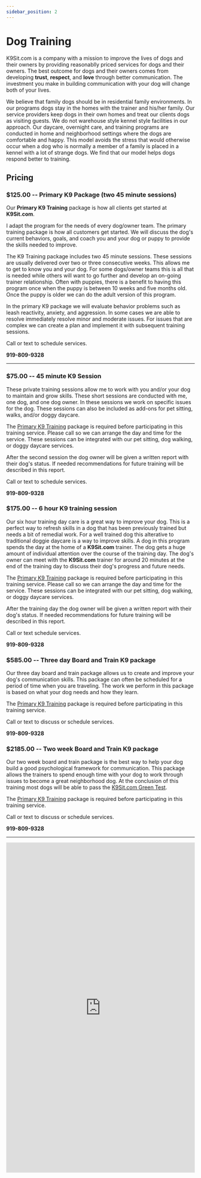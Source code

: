 ```yaml
---
sidebar_position: 2
---
```

# Dog Training
K9Sit.com is a company with a mission to improve the lives of dogs and their
owners by providing reasonablly priced services for dogs and their owners.
The best outcome for dogs and their owners comes from developing **trust**,
**respect**, and **love** through better communication. The investment you
make in building communication with your dog will change both of your lives.

We believe that family dogs should be in residential family environments. In
our programs dogs stay in the homes with the trainer and his/her family. Our
service providers keep dogs in their own homes and treat our clients dogs as
visiting guests. We do not warehouse style kennel style facilities in our
approach. Our daycare, overnight care, and training programs are conducted in
home and neighborhood settings where the dogs are comfortable and happy. This
model avoids the stress that would otherwise occur when a dog who is normally a
member of a family is placed in a kennel with a lot of strange dogs. We find
that our model helps dogs respond better to training.

## Pricing

### $125.00 -- Primary K9 Package (two 45 minute sessions)
Our **Primary K9 Training** package is how all clients get started at
**K9Sit.com**.

I adapt the program for the needs of every dog/owner team. The primary training
package is how all customers get started. We will discuss the dog's current
behaviors, goals, and coach you and your dog or puppy to provide the skills
needed to improve.

The K9 Training package includes two 45 minute sessions. These sessions are
usually delivered over two or three consecutive weeks. This allows me to get
to know you and your dog. For some dogs/owner teams this is all that is needed
while others will want to go further and develop an on-going trainer
relationship. Often with puppies, there is a benefit to having this program
once when the puppy is between 10 weeks and five months old. Once the puppy is
older we can do the adult version of this program.

In the primary K9 package we will evaluate behavior problems such as leash
reactivity, anxiety, and aggression. In some cases we are able to resolve
immediately resolve minor and moderate issues. For issues that are complex
we can create a plan and implement it with subsequent training sessions.

Call or text to schedule services.

**919-809-9328**

<hr/>

### $75.00 -- 45 minute K9 Session
These private training sessions allow me to work with you and/or your dog to
maintain and grow skills. These short sessions are conducted with me, one dog,
and one dog owner. In these sessions we work on specific issues for the dog.
These sessions can also be included as add-ons for pet sitting, walks, and/or
doggy daycare.

The [Primary K9 Training](#12500----primary-k9-training-two-45-minute-sessions) package
is required before participating in this training service. Please call so we
can arrange the day and time for the service. These sessions can be integrated
with our pet sitting, dog walking, or doggy daycare services.

After the second session the dog owner will be given a written report with
their dog's status. If needed recommendations for future training will be
described in this report.

Call or text to schedule services.

**919-809-9328**

### $175.00 -- 6 hour K9 training session
Our six hour training day care is a great way to improve your dog. This is a
perfect way to refresh skills in a dog that has been previously trained but
needs a bit of remedial work. For a well trained dog this alterative to
traditional doggie daycare is a way to improve skills. A dog in this program
spends the day at the home of a **K9Sit.com** trainer. The dog gets a huge
amount of individual attention over the course of the training day. The dog's
owner can meet with the **K9Sit.com** trainer for around 20 minutes at the end
of the training day to discuss their dog's progress and future needs.

The [Primary K9 Training](#12500----primary-k9-training-two-45-minute-sessions) package
is required before participating in this training service. Please call so we
can arrange the day and time for the service. These sessions can be integrated
with our pet sitting, dog walking, or doggy daycare services.

After the training day the dog owner will be given a written report with
their dog's status. If needed recommendations for future training will be
described in this report.

Call or text schedule services.

**919-809-9328**

### $585.00 -- Three day Board and Train K9 package
Our three day board and train package allows us to create and improve your
dog's communication skills. This package can often be scheduled for a period of
time when you are traveling. The work we perform in this package is based on
what your dog needs and how they learn.

The [Primary K9 Training](#12500----primary-k9-training-two-45-minute-sessions) package
is required before participating in this training service.

Call or text to discuss or schedule services.

**919-809-9328**

### $2185.00 -- Two week Board and Train K9 package
Our two week board and train package is the best way to help your dog build a
good psychological framework for communication. This package allows the
trainers to spend enough time with your dog to work through issues to become
a great neighborhood dog. At the conclusion of this training most dogs will be
able to pass the [K9Sit.com Green Test](the-test).

The [Primary K9 Training](#12500----primary-k9-training-two-45-minute-sessions) package
is required before participating in this training service.

Call or text to discuss or schedule services.

**919-809-9328**

<hr/>

<iframe
allowfullscreen
frameborder="0"
height="881"
src="https://www.youtube.com/embed/HzKueJud7GA"
title="Rainy days with Tig"
width="100%"
/>
